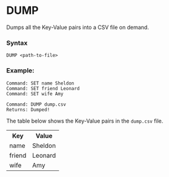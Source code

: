 # DUMP
Dumps all the Key-Value pairs into a CSV file on demand.

### Syntax
```
DUMP <path-to-file>
```

### Example:
```
Command: SET name Sheldon
Command: SET friend Leonard
Command: SET wife Amy

Command: DUMP dump.csv
Returns: Dumped!
```
The table below shows the Key-Value pairs in the `dump.csv` file.  
<table>
    <tr>
        <th>Key</th>
        <th>Value</th>
    </tr>
    <tr>
        <td>name</td>
        <td>Sheldon</td>
    </tr>
    <tr>
        <td>friend</td>
        <td>Leonard</td>
    </tr>
    <tr>
        <td>wife</td>
        <td>Amy</td>
</table>
